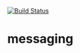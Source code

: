 [![Build Status](https://travis-ci.org/smartystreets/messaging.svg?branch=master)](https://travis-ci.org/smartystreets/messaging)

# messaging
